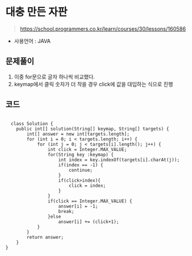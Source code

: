 # 대충 만든 자판
> https://school.programmers.co.kr/learn/courses/30/lessons/160586
- 사용언어 : JAVA
 
## 문제풀이
1. 이중 for문으로 글자 하나씩 비교했다.
2. keymap에서 클릭 숫자가 더 작을 경우 click에 값을 대입하는 식으로 진행

## 코드
<pre><code>
  class Solution {
    public int[] solution(String[] keymap, String[] targets) {
		int[] answer = new int[targets.length];
		for (int i = 0; i < targets.length; i++) {
			for (int j = 0; j < targets[i].length(); j++) {
				int click = Integer.MAX_VALUE;
				for(String key :keymap) {
					int index = key.indexOf(targets[i].charAt(j));
					if(index == -1) {
						continue;
					}
					if(click>index){
						click = index;
					}
				}
				if(click == Integer.MAX_VALUE) {
					answer[i] = -1;
					break;
				}else
					answer[i] += (click+1);
			}
		}
        return answer;
    }
}
</code></pre>
